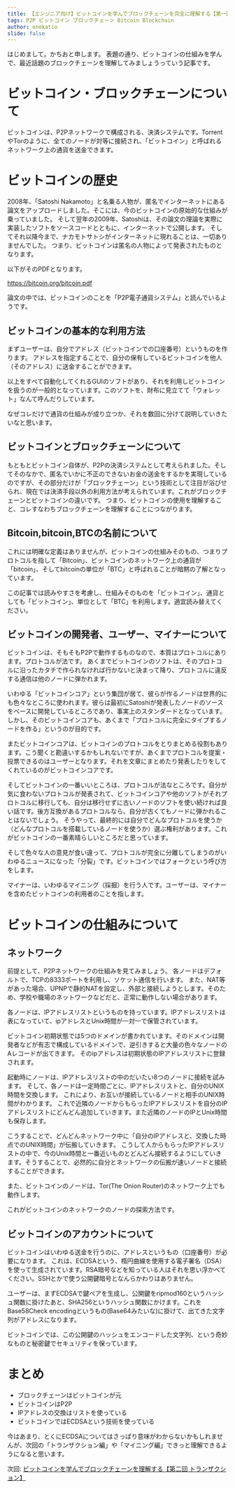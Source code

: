 ```yaml
---
title: 【エンジニア向け】ビットコインを学んでブロックチェーンを完全に理解する【第一回 歴史とネットワーク】
tags: P2P ビットコイン ブロックチェーン Bitcoin Blockchain
author: onokatio
slide: false
---
```

はじめまして。かちおと申します。
表題の通り、ビットコインの仕組みを学んで、最近話題のブロックチェーンを理解してみましょうっていう記事です。

# ビットコイン・ブロックチェーンについて

ビットコインは、P2Pネットワークで構成される、決済システムです。TorrentやTorのように、全てのノードが対等に接続され、「ビットコイン」と呼ばれるネットワーク上の通貨を送金できます。

# ビットコインの歴史

2008年、「Satoshi Nakamoto」と名乗る人物が、匿名でインターネットにある論文をアップロードしました。そこには、今のビットコインの原始的な仕組みが乗っていました。
そして翌年の2009年、Satoshiは、その論文の理論を実際に実装したソフトをソースコードとともに、インターネットで公開します。
そしてそれ以降今まで、ナカモトサトシがインターネットに現れることは、一切ありませんでした。
つまり、ビットコインは匿名の人物によって発表されたものとなります。

以下がそのPDFとなります。

https://bitcoin.org/bitcoin.pdf

論文の中では、ビットコインのことを「P2P電子通貨システム」と読んでいるようです。

## ビットコインの基本的な利用方法

まずユーザーは、自分でアドレス（ビットコインでの口座番号）というものを作ります。
アドレスを指定することで、自分の保有しているビットコインを他人（そのアドレス）に送金することができます。

以上をすべて自動化してくれるGUIのソフトがあり、それを利用しビットコインを扱うのが一般的となっています。このソフトを、財布に見立てて「ウォレット」なんて呼んだりしています。

なぜコレだけで通貨の仕組みが成り立つか、それを数回に分けて説明していきたいなと思います。

## ビットコインとブロックチェーンについて

もともとビットコイン自体が、P2Pの決済システムとして考えられました。そしてそのなかで、匿名でいかに不正のできないお金の送金をするかを実現しているのですが、その部分だけが「ブロックチェーン」という技術として注目が浴びせられ、現在では決済手段以外の利用方法が考えられています。これがブロックチェーンとビットコインの違いです。
つまり、ビットコインの使用を理解すること、コレすなわちブロックチェーンを理解することにつながります。

## Bitcoin,bitcoin,BTCの名前について

これには明確な定義はありませんが、ビットコインの仕組みそのもの、つまりプロトコルを指して「Bitcoin」、ビットコインのネットワーク上の通貨が「bitcoin」、そしてbitcoinの単位が「BTC」と呼ばれることが暗黙の了解となっています。

この記事では読みやすさを考慮し、仕組みそのものを「ビットコイン」、通貨としても「ビットコイン」、単位として「BTC」を利用します。適宜読み替えてください。

## ビットコインの開発者、ユーザー、マイナーについて

ビットコインは、そもそもP2Pで動作するものなので、本質はプロトコルにあります。プロトコルが法です。
あくまでビットコインのソフトは、そのプロトコルに沿ったカタチで作られなければ行かないと決まって降り、プロトコルに違反する通信は他のノードに弾かれます。

いわゆる「ビットコインコア」という集団が居て、彼らが作るノードは世界的にも色々なところに使われます。彼らは最初にSatoshiが発表したノードのソースをベースに開発しているところであり、事実上のスタンダードとなっています。しかし、そのビットコインコアも、あくまで「プロトコルに完全にタイプするノードを作る」というのが目的です。

またビットコインコアは、ビットコインのプロトコルをとりまとめる役割もあります。こう聞くと勘違いするかもしれないですが、あくまでプロトコルを提案・投票できるのはユーザーとなります。それを文章にまとめたり発表したりをしてくれているのがビットコインコアです。

そしてビットコインの一番いいところは、プロトコルが法なところです。自分が気に食わないプロトコルが発表されて、ビットコインコアや他のソフトがそれプロトコルに移行しても、自分は移行せずに古いノードのソフトを使い続ければ良い話です。後方互換があるプロトコルなら、自分が古くてもノードに弾かれることはないでしょう。
そうやって、最終的には自分でどんなプロトコルを使うか（どんなプロトコルを搭載しているノードを使うか）選ぶ権利があります。これがビットコインの一番素晴らしいところだと思っています。

そして色々な人の意見が食い違って、プロトコルが完全に分離してしまうのがいわゆるニュースになった「分裂」です。ビットコインではフォークという呼び方をします。

マイナーは、いわゆるマイニング（採掘）を行う人です。ユーザーは、マイナーを含めたビットコインの利用者のことを指します。

# ビットコインの仕組みについて

## ネットワーク

前提として、P2Pネットワークの仕組みを見てみましょう。
各ノードはデフォルトで、TCPの8333ポートを利用し、ソケット通信を行います。
また、NAT等があった場合、UPNPで静的NATを設定し、外部と接続しようとします。そのため、学校や職場のネットワークなどだと、正常に動作しない場合があります。

各ノードは、IPアドレスリストというものを持っています。IPアドレスリストは表になっていて、ipアドレスとUnix時間が一対一で保管されています。

ビットコイン初期状態では5つのドメインが書かれています。そのドメインは開発者などが有志で構成しているドメインで、逆引きすると大量の色々なノードのAレコードが出てきます。
そのipアドレスは初期状態のIPアドレスリストに登録されます。

起動時にノードは、IPアドレスリストの中のだいたい8つのノードに接続を試みます。
そして、各ノードは一定時間ごとに、IPアドレスリストと、自分のUNIX時間を交換します。
これにより、お互いが接続しているノードと相手のUNIX時間がわかります。
これで近隣のノードからもらったIPアドレスリストを自分のIPアドレスリストにどんどん追加していきます。また近隣のノードのIPとUnix時間も保存します。

こうすることで、どんどんネットワーク中に「自分のIPアドレスと、交換した時点でのUNIX時間」が伝搬していきます。
こうして人からもらったIPアドレスリストの中で、今のUnix時間と一番近いものとどんどん接続するようにしていきます。そうすることで、必然的に自分とネットワークの伝搬が速いノードと接続することができます。

また、ビットコインのノードは、Tor(The Onion Router)のネットワーク上でも動作します。

これがビットコインのネットワークのノードの探索方法です。

## ビットコインのアカウントについて

ビットコインはいわゆる送金を行うのに、アドレスというもの（口座番号）が必要になります。
これは、ECDSAという、楕円曲線を使用する電子署名（DSA）を使って生成されています。RSA暗号などを知っている人はそれを思い浮かべてください。SSHとかで使う公開鍵暗号となんらかわりはありません。

ユーザーは、まずECDSAで鍵ペアを生成し、公開鍵をripmod160というハッシュ関数に掛けたあと、SHA256というハッシュ関数にかけます。これをBase58Check encodingというもの(Base64みたいな)に掛けて、出てきた文字列がアドレスになります。

ビットコインでは、この公開鍵のハッシュをエンコードした文字列、という奇妙なものと秘密鍵でセキュリティを保っています。

# まとめ

- ブロックチェーンはビットコインが元
- ビットコインはP2P
- IPアドレスの交換はリストを使っている
- ビットコインではECDSAという技術を使っている

今はあまり、とくにECDSAについてはさっぱり意味がわからないかもしれませんが、次回の「トランザクション編」や「マイニング編」できっと理解できるようになると思います。

次回: [ビットコインを学んでブロックチェーンを理解する【第二回 トランザクション】](https://qiita.com/onokatio/items/432356feef4d6f1aa8dd)

